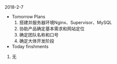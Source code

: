 2018-2-7

- Tomorrow Plans
  1. 搭建并服务器环境Nginx、Supervisor、MySQL
  2. 协助产品确定基本需求和网站定位
  3. 确定团队名称和口号
  4. 确定大体开发阶段
- Today finshments
 1. 无